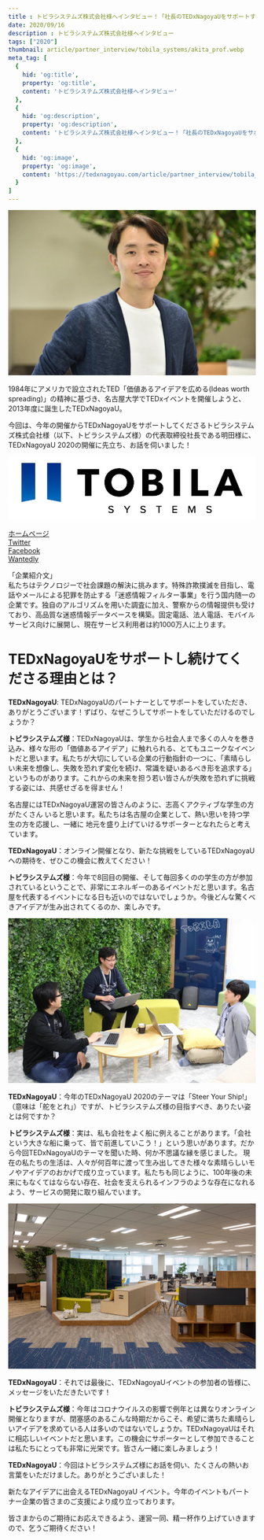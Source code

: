 ```yaml
---
title : トビラシステムズ株式会社様へインタビュー！「社長のTEDxNagoyaUをサポートする思いとは！？」
date: 2020/09/16
description : トビラシステムズ株式会社様へインタビュー
tags: ["2020"]
thumbnail: article/partner_interview/tobila_systems/akita_prof.webp
meta_tag: [
  {
    hid: 'og:title',
    property: 'og:title',
    content: 'トビラシステムズ株式会社様へインタビュー'
  },
  {
    hid: 'og:description',
    property: 'og:description',
    content: 'トビラシステムズ株式会社様へインタビュー！「社長のTEDxNagoyaUをサポートする思いとは！？」'
  },
  {
    hid: 'og:image',
    property: 'og:image',
    content: 'https://tedxnagoyau.com/article/partner_interview/tobila_systems/akita_prof.webp'
  }
]
---
```


![代表取締役社長　明田篤](article/partner_interview/tobila_systems/akita_prof.jpg)

1984年にアメリカで設立されたTED「価値あるアイデアを広める(Ideas worth spreading)」の精神に基づき、名古屋大学でTEDxイベントを開催しようと、2013年度に誕生したTEDxNagoyaU。

今回は、今年の開催からTEDxNagoyaUをサポートしてくださるトビラシステムズ株式会社様（以下、トビラシステムズ様）の代表取締役社長である明田様に、TEDxNagoyaU 2020の開催に先立ち、お話を伺いました！

![企業ロゴ](article/partner_interview/tobila_systems/logo.jpg)


[ホームページ](https://tobila.com/)  
[Twitter](https://twitter.com/tobilasystems)  
[Facebook](https://www.facebook.com/TobilaSystems)  
[Wantedly](https://www.wantedly.com/companies/tobila/feed) 

「企業紹介文」  
私たちはテクノロジーで社会課題の解決に挑みます。特殊詐欺撲滅を目指し、電話やメールによる犯罪を防止する「迷惑情報フィルター事業」を行う国内随一の企業です。独自のアルゴリズムを用いた調査に加え、警察からの情報提供も受けており、高品質な迷惑情報データベースを構築。固定電話、法人電話、モバイルサービス向けに展開し、現在サービス利用者は約1000万人に上ります。

# TEDxNagoyaUをサポートし続けてくださる理由とは？
__TEDxNagoyaU__: TEDxNagoyaUのパートナーとしてサポートをしていただき、ありがとうございます！ずばり、なぜこうしてサポートをしていただけるのでしょうか？

__トビラシステムズ様__：TEDxNagoyaUは、学生から社会人まで多くの人々を巻き込み、様々な形の「価値あるアイデア」に触れられる、とてもユニークなイベントだと思います。私たちが大切にしている企業の行動指針の一つに、「素晴らしい未来を想像し、失敗を恐れず変化を続け、常識を疑いあるべき形を追求する」というものがあります。これからの未来を担う若い皆さんが失敗を恐れずに挑戦する姿には、共感せざるを得ません！

名古屋にはTEDxNagoyaU運営の皆さんのように、志高くアクティブな学生の方がたくさん
いると思います。私たちは名古屋の企業として、熱い思いを持つ学生の方を応援し、一緒に
地元を盛り上げていけるサポーターとなれたらと考えています。

__TEDxNagoyaU__：オンライン開催となり、新たな挑戦をしているTEDxNagoyaUへの期待を、ぜひこの機会に教えてください！

__トビラシステムズ様__：今年で8回目の開催、そして毎回多くのの学生の方が参加されているということで、非常にエネルギーのあるイベントだと思います。名古屋を代表するイベントになる日も近いのではないでしょうか。今後どんな驚くべきアイデアが生み出されてくるのか、楽しみです。

![オフィスの様子](article/partner_interview/tobila_systems/office_talking.jpg)

__TEDxNagoyaU__：今年のTEDxNagoyaU 2020のテーマは「Steer Your Ship!」（意味は「舵をとれ」）ですが、トビラシステムズ様の目指すべき、ありたい姿とは何ですか？

__トビラシステムズ様__：実は、私も会社をよく船に例えることがあります。「会社という大きな船に乗って、皆で前進していこう！」という思いがあります。だから今回TEDxNagoyaUのテーマを聞いた時、何か不思議な縁を感じました。
現在の私たちの生活は、人々が何百年に渡って生み出してきた様々な素晴らしいモノやアイデアのおかげで成り立っています。私たちも同じように、100年後の未来にもなくてはならない存在、社会を支えられるインフラのような存在になれるよう、サービスの開発に取り組んでいます。

![オフィス概観](article/partner_interview/tobila_systems/office_view.jpg)

__TEDxNagoyaU__：それでは最後に、TEDxNagoyaUイベントの参加者の皆様に、メッセージをいただきたいです！

__トビラシステムズ様__：今年はコロナウイルスの影響で例年とは異なりオンライン開催となりますが、閉塞感のあるこんな時期だからこそ、希望に満ちた素晴らしいアイデアを求めている人は多いのではないでしょうか。TEDxNagoyaUはそれに相応しいイベントだと思います。この機会にサポーターとして参加できることは私たちにとっても非常に光栄です。皆さん一緒に楽しみましょう！

__TEDxNagoyaU__：今回はトビラシステムズ様にお話を伺い、たくさんの熱いお言葉をいただけました。ありがとうございました！

新たなアイデアに出会えるTEDxNagoyaU イベント。今年のイベントもパートナー企業の皆さまのご支援により成り立っております。

皆さまからのご期待にお応えできるよう、運営一同、精一杯作り上げていきますので、乞うご期待ください！
